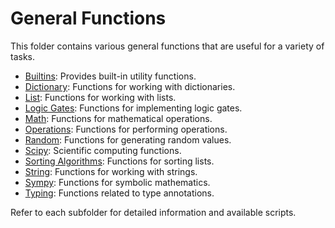 # General Functions

This folder contains various general functions that are useful for a variety of tasks.

- [Builtins](./builtins/): Provides built-in utility functions.
- [Dictionary](./dictionary/): Functions for working with dictionaries.
- [List](./list/): Functions for working with lists.
- [Logic Gates](./logic_gates/): Functions for implementing logic gates.
- [Math](./math/): Functions for mathematical operations.
- [Operations](./operations/): Functions for performing operations.
- [Random](./random/): Functions for generating random values.
- [Scipy](./scipy/): Scientific computing functions.
- [Sorting Algorithms](./sorting/): Functions for sorting lists.
- [String](./string/): Functions for working with strings.
- [Sympy](./sympy/): Functions for symbolic mathematics.
- [Typing](./typing/): Functions related to type annotations.

Refer to each subfolder for detailed information and available scripts.
